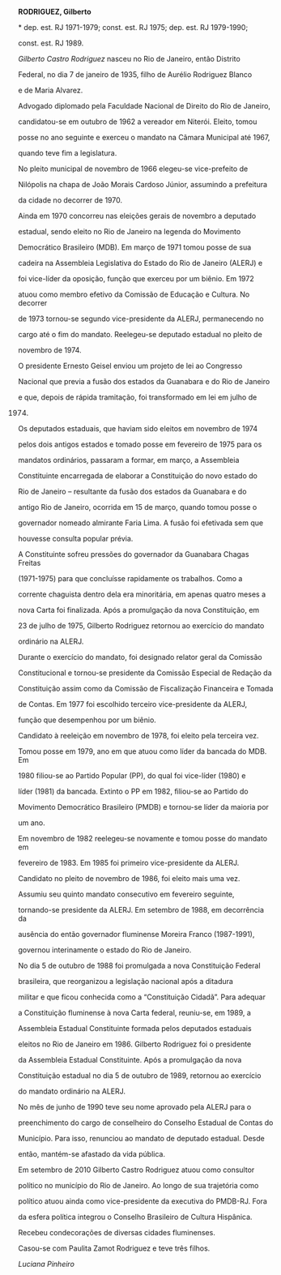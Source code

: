 **RODRIGUEZ, Gilberto**



\* dep. est. RJ 1971-1979; const. est. RJ 1975; dep. est. RJ 1979-1990;

const. est. RJ 1989.



*Gilberto Castro Rodriguez* nasceu no Rio de Janeiro, então Distrito

Federal, no dia 7 de janeiro de 1935, filho de Aurélio Rodriguez Blanco

e de Maria Alvarez.



Advogado diplomado pela Faculdade Nacional de Direito do Rio de Janeiro,

candidatou-se em outubro de 1962 a vereador em Niterói. Eleito, tomou

posse no ano seguinte e exerceu o mandato na Câmara Municipal até 1967,

quando teve fim a legislatura.



No pleito municipal de novembro de 1966 elegeu-se vice-prefeito de

Nilópolis na chapa de João Morais Cardoso Júnior, assumindo a prefeitura

da cidade no decorrer de 1970.



Ainda em 1970 concorreu nas eleições gerais de novembro a deputado

estadual, sendo eleito no Rio de Janeiro na legenda do Movimento

Democrático Brasileiro (MDB). Em março de 1971 tomou posse de sua

cadeira na Assembleia Legislativa do Estado do Rio de Janeiro (ALERJ) e

foi vice-líder da oposição, função que exerceu por um biênio. Em 1972

atuou como membro efetivo da Comissão de Educação e Cultura. No decorrer

de 1973 tornou-se segundo vice-presidente da ALERJ, permanecendo no

cargo até o fim do mandato. Reelegeu-se deputado estadual no pleito de

novembro de 1974.



O presidente Ernesto Geisel enviou um projeto de lei ao Congresso

Nacional que previa a fusão dos estados da Guanabara e do Rio de Janeiro

e que, depois de rápida tramitação, foi transformado em lei em julho de

1974.



Os deputados estaduais, que haviam sido eleitos em novembro de 1974

pelos dois antigos estados e tomado posse em fevereiro de 1975 para os

mandatos ordinários, passaram a formar, em março, a Assembleia

Constituinte encarregada de elaborar a Constituição do novo estado do

Rio de Janeiro – resultante da fusão dos estados da Guanabara e do

antigo Rio de Janeiro, ocorrida em 15 de março, quando tomou posse o

governador nomeado almirante Faria Lima. A fusão foi efetivada sem que

houvesse consulta popular prévia.



A Constituinte sofreu pressões do governador da Guanabara Chagas Freitas

(1971-1975) para que concluísse rapidamente os trabalhos. Como a

corrente chaguista dentro dela era minoritária, em apenas quatro meses a

nova Carta foi finalizada. Após a promulgação da nova Constituição, em

23 de julho de 1975, Gilberto Rodriguez retornou ao exercício do mandato

ordinário na ALERJ.



Durante o exercício do mandato, foi designado relator geral da Comissão

Constitucional e tornou-se presidente da Comissão Especial de Redação da

Constituição assim como da Comissão de Fiscalização Financeira e Tomada

de Contas. Em 1977 foi escolhido terceiro vice-presidente da ALERJ,

função que desempenhou por um biênio.



Candidato à reeleição em novembro de 1978, foi eleito pela terceira vez.

Tomou posse em 1979, ano em que atuou como líder da bancada do MDB. Em

1980 filiou-se ao Partido Popular (PP), do qual foi vice-líder (1980) e

líder (1981) da bancada. Extinto o PP em 1982, filiou-se ao Partido do

Movimento Democrático Brasileiro (PMDB) e tornou-se líder da maioria por

um ano.



Em novembro de 1982 reelegeu-se novamente e tomou posse do mandato em

fevereiro de 1983. Em 1985 foi primeiro vice-presidente da ALERJ.



Candidato no pleito de novembro de 1986, foi eleito mais uma vez.

Assumiu seu quinto mandato consecutivo em fevereiro seguinte,

tornando-se presidente da ALERJ. Em setembro de 1988, em decorrência da

ausência do então governador fluminense Moreira Franco (1987-1991),

governou interinamente o estado do Rio de Janeiro.



No dia 5 de outubro de 1988 foi promulgada a nova Constituição Federal

brasileira, que reorganizou a legislação nacional após a ditadura

militar e que ficou conhecida como a “Constituição Cidadã”. Para adequar

a Constituição fluminense à nova Carta federal, reuniu-se, em 1989, a

Assembleia Estadual Constituinte formada pelos deputados estaduais

eleitos no Rio de Janeiro em 1986. Gilberto Rodriguez foi o presidente

da Assembleia Estadual Constituinte. Após a promulgação da nova

Constituição estadual no dia 5 de outubro de 1989, retornou ao exercício

do mandato ordinário na ALERJ.



No mês de junho de 1990 teve seu nome aprovado pela ALERJ para o

preenchimento do cargo de conselheiro do Conselho Estadual de Contas do

Município. Para isso, renunciou ao mandato de deputado estadual. Desde

então, mantém-se afastado da vida pública.



Em setembro de 2010 Gilberto Castro Rodriguez atuou como consultor

político no município do Rio de Janeiro. Ao longo de sua trajetória como

político atuou ainda como vice-presidente da executiva do PMDB-RJ. Fora

da esfera política integrou o Conselho Brasileiro de Cultura Hispânica.

Recebeu condecorações de diversas cidades fluminenses.



Casou-se com Paulita Zamot Rodriguez e teve três filhos.



*Luciana Pinheiro*



